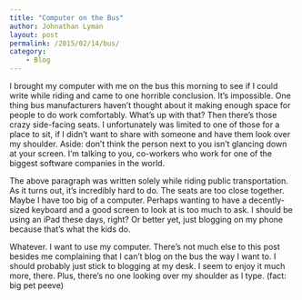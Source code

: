 ```yaml
---
title: "Computer on the Bus"
author: Johnathan Lyman
layout: post
permalink: /2015/02/14/bus/
category:
    - Blog
---
```


I brought my computer with me on the bus this morning to see if I could write while riding and came to one horrible conclusion. It’s impossible. One thing bus manufacturers haven’t thought about it making enough space for people to do work comfortably. What’s up with that? Then there’s those crazy side-facing seats. I unfortunately was limited to one of those for a place to sit, if I didn’t want to share with someone and have them look over my shoulder. Aside: don’t think the person next to you isn’t glancing down at your screen. I’m talking to you, co-workers who work for one of the biggest software companies in the world.

The above paragraph was written solely while riding public transportation. As it turns out, it’s incredibly hard to do. The seats are too close together. Maybe I have too big of a computer. Perhaps wanting to have a decently-sized keyboard and a good screen to look at is too much to ask. I should be using an iPad these days, right? Or better yet, just blogging on my phone because that’s what the kids do.

Whatever. I want to use my computer. There’s not much else to this post besides me complaining that I can’t blog on the bus the way I want to. I should probably just stick to blogging at my desk. I seem to enjoy it much more, there. Plus, there’s no one looking over my shoulder as I type. (fact: big pet peeve)

